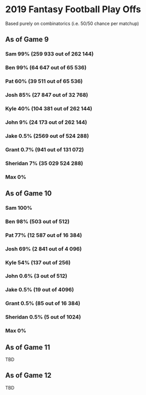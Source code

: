 # 2019 Fantasy Football Play Offs
Based purely on combinatorics (i.e. 50/50 chance per matchup)

## As of Game 9
### Sam 99% (259 933 out of 262 144)
### Ben 99% (64 647 out of 65 536)
### Pat 60% (39 511 out of 65 536)
### Josh 85% (27 847 out of 32 768)
### Kyle 40% (104 381 out of 262 144)
### John 9% (24 173 out of 262 144)
### Jake 0.5% (2569 out of 524 288)
### Grant 0.7% (941 out of 131 072)
### Sheridan 7% (35 029 524 288)
### Max 0%

## As of Game 10

### Sam 100%
### Ben 98% (503 out of 512)
### Pat 77% (12 587 out of 16 384)
### Josh 69% (2 841 out of 4 096)
### Kyle 54% (137 out of 256)
### John 0.6% (3 out of 512)
### Jake 0.5% (19 out of 4096)
### Grant 0.5% (85 out of 16 384)
### Sheridan 0.5% (5 out of 1024)
### Max 0%

## As of Game 11
TBD

## As of Game 12
TBD

